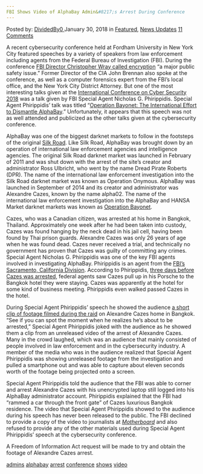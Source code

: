 ```yaml
---
FBI Shows Video of AlphaBay Admin&#8217;s Arrest During Conference
---
```

<article class="post-listing post-24612 post type-post status-publish format-standard has-post-thumbnail hentry 
 tag-admins tag-alphabay tag-arrest tag-conference tag-shows tag-video">
<div class="post-inner">
<span>Posted by: <a href="https://www.deepdotweb.com/author/dividedby0/" title="">DividedBy0 </a></span>
<span>January 30, 2018</span>
<span>in <a href="https://www.deepdotweb.com/category/deepdot-news/" rel="category tag">Featured</a>, <a href="https://www.deepdotweb.com/category/news-updates/" rel="category tag">News Updates</a></span>
<span><a href="https://www.deepdotweb.com/2018/01/30/fbi-shows-video-alphabay-admins-arrest-conference/#comments">11 Comments</a></span>


<p>A recent cybersecurity conference held at Fordham University in New York City featured speeches by a variety of speakers from law enforcement including agents from the Federal Bureau of Investigation (FBI). During the conference <a href="https://www.fbi.gov/news/speeches/raising-our-game-cyber-security-in-an-age-of-digital-transformation">FBI Director Christopher Wray called encryption</a> “a major public safety issue.” Former Director of the CIA John Brennan also spoke at the conference, as well as a computer forensics expert from the FBI’s local office, and the New York City District Attorney. But one of the most interesting talks given at the <a href="https://www.reuters.com/article/us-usa-cyber-fbi/fbi-chief-calls-unbreakable-encryption-urgent-public-safety-issue-idUSKBN1EY1S7">International Conference on Cyber Security 2018</a> was a talk given by FBI Special Agent Nicholas G. Phirippidis. Special Agent Phirippidis’ talk was titled “<a href="http://iccs.fordham.edu/iccs2018/">Operation Bayonet: The International Effort to Dismantle AlphaBay</a>.” Unfortunately, it appears that this speech was not as well attended and publicized as the other talks given at the cybersecurity conference.</p>
<p>AlphaBay was one of the biggest darknet markets to follow in the footsteps of the original <a href="https://www.deepdotweb.com/2015/05/30/silk-road-admin-ross-ulbricht-dpr-sentenced-to-life-in-prison/">Silk Road</a>. Like Silk Road, AlphaBay was brought down by an operation of international law enforcement agencies and intelligence agencies. The original Silk Road darknet market was launched in February of 2011 and was shut down with the arrest of the site’s creator and administrator Ross Ulbricht, who went by the name Dread Pirate Roberts (DPR). The name of the international law enforcement investigation into the Silk Road darknet market was known as Operation Onymous. AlphaBay was launched in September of 2014 and its creator and administrator was Alexandre Cazes, known by the name alpha02. The name of the international law enforcement investigation into the AlphaBay and HANSA Market darknet markets was known as <a href="https://www.deepdotweb.com/2017/07/20/globally-coordinated-operation-just-took-alphabay-hansa/">Operation Bayonet</a>.</p>
<p>Cazes, who was a Canadian citizen, was arrested at his home in Bangkok, Thailand. Approximately one week after he had been taken into custody, Cazes was found hanging by the neck dead in his jail cell, having been found by Thai prison guards. Alexandre Cazes was only 26 years of age when he was found dead. Cazes never received a trial, and technically no government has proven that Cazes was guilty of committing any crimes. Special Agent Nicholas G. Phirippidis was one of the key FBI agents involved in investigating AlphaBay. Phirippidis is an agent from the <a href="https://www.fbi.gov/news/stories/alphabay-takedown">FBI’s Sacramento, California Division</a>. According to Phirippidis, <a href="https://mobile.twitter.com/i/web/status/951159651357339648">three days before Cazes was arrested</a>, federal agents saw Cazes pull up in his Porsche to the Bangkok hotel they were staying. Cazes was apparently at the hotel for some kind of business meeting. Phirippidis even walked passed Cazes in the hotel.</p>
<p>During Special Agent Phirippidis’ speech he showed the audience <a href="https://www.youtube.com/watch?v=HXrXD1M6kXk">a short clip of footage filmed during the raid</a> on Alexandre Cazes home in Bangkok. “See if you can spot the moment when he realizes he&#8217;s about to be arrested,” Special Agent Phirippidis joked with the audience as he showed them a clip from an unreleased video of the arrest of Alexandre Cazes. Many in the crowd laughed, which was an audience that mainly consisted of people involved in law enforcement and in the cybersecurity industry. A member of the media who was in the audience realized that Special Agent Phirippidis was showing unreleased footage from the investigation and pulled a smartphone out and was able to capture about eleven seconds worth of the footage being projected onto a screen.</p>
<p>Special Agent Phirippidis told the audience that the FBI was able to corner and arrest Alexandre Cazes with his unencrypted laptop still logged into his AlphaBay administrator account. Phirippidis explained that the FBI had “rammed a car through the front gate” of Cazes luxurious Bangkok residence. The video that Special Agent Phirippidis showed to the audience during his speech has never been released to the public. The FBI declined to provide a copy of the video to journalists at <a href="https://motherboard.vice.com/en_us/article/59wwxx/fbi-airs-alexandre-cazes-alphabay-arrest-video"><em>Motherboard</em></a> and also refused to provide any of the other materials used during Special Agent Phirippidis’ speech at the cybersecurity conference.</p>
<p>A Freedom of Information Act request will be made to try and obtain the footage of Alexandre Cazes arrest.</p>
</div>
<a href="https://www.deepdotweb.com/tag/admins/" rel="tag">admins</a> <a href="https://www.deepdotweb.com/tag/alphabay/" rel="tag">alphabay</a> <a href="https://www.deepdotweb.com/tag/arrest/" rel="tag">arrest</a> <a href="https://www.deepdotweb.com/tag/conference/" rel="tag">conference</a> <a href="https://www.deepdotweb.com/tag/shows/" rel="tag">shows</a> <a href="https://www.deepdotweb.com/tag/video/" rel="tag">video</a></span> <span style="display:none" class="updated">2018-01-30<a href="https://www.deepdotweb.com/author/dividedby0/" title="Posts by DividedBy0" rel="author">DividedBy0</a></strong></div>
</div>
</article>

